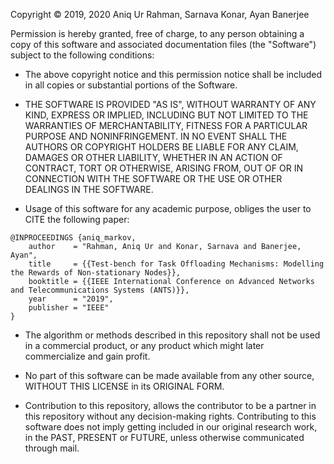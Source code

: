 Copyright © 2019, 2020 Aniq Ur Rahman, Sarnava Konar, Ayan Banerjee


Permission is hereby granted, free of charge, to any person obtaining a copy
of this software and associated documentation files (the "Software") subject
to the following conditions:

* The above copyright notice and this permission notice shall be included in all
copies or substantial portions of the Software.

* THE SOFTWARE IS PROVIDED "AS IS", WITHOUT WARRANTY OF ANY KIND, EXPRESS OR
IMPLIED, INCLUDING BUT NOT LIMITED TO THE WARRANTIES OF MERCHANTABILITY,
FITNESS FOR A PARTICULAR PURPOSE AND NONINFRINGEMENT. IN NO EVENT SHALL THE
AUTHORS OR COPYRIGHT HOLDERS BE LIABLE FOR ANY CLAIM, DAMAGES OR OTHER
LIABILITY, WHETHER IN AN ACTION OF CONTRACT, TORT OR OTHERWISE, ARISING FROM,
OUT OF OR IN CONNECTION WITH THE SOFTWARE OR THE USE OR OTHER DEALINGS IN THE
SOFTWARE.

* Usage of this software for any academic purpose, obliges the user to CITE
the following paper:
```
@INPROCEEDINGS {aniq_markov,
    author    = "Rahman, Aniq Ur and Konar, Sarnava and Banerjee, Ayan",
    title     = {{Test-bench for Task Offloading Mechanisms: Modelling the Rewards of Non-stationary Nodes}},
    booktitle = {{IEEE International Conference on Advanced Networks and Telecommunications Systems (ANTS)}},
    year      = "2019",
    publisher = "IEEE"
}
```

* The algorithm or methods described in this repository shall not be used in a
commercial product, or any product which might later commercialize and gain profit.

* No part of this software can be made available from any other source, WITHOUT THIS 
LICENSE in its ORIGINAL FORM.

* Contribution to this repository, allows the contributor to be a partner in this repository
without any decision-making rights. Contributing to this software does not imply getting included
in our original research work, in the PAST, PRESENT or FUTURE, unless otherwise communicated through
mail.
